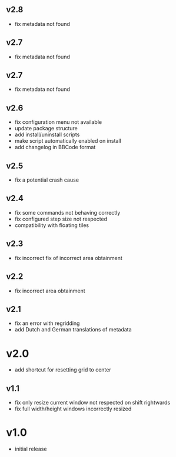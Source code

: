 ## v2.8
- fix metadata not found

## v2.7
- fix metadata not found

## v2.7
- fix metadata not found

## v2.6
- fix configuration menu not available
- update package structure
- add install/uninstall scripts
- make script automatically enabled on install
- add changelog in BBCode format

## v2.5

- fix a potential crash cause

## v2.4

- fix some commands not behaving correctly
- fix configured step size not respected
- compatibility with floating tiles

## v2.3

- fix incorrect fix of incorrect area obtainment

## v2.2

- fix incorrect area obtainment

## v2.1

- fix an error with regridding
- add Dutch and German translations of metadata

# v2.0

- add shortcut for resetting grid to center

  

## v1.1

- fix only resize current window not respected on shift rightwards
- fix full width/height windows incorrectly resized

# v1.0

- initial release
